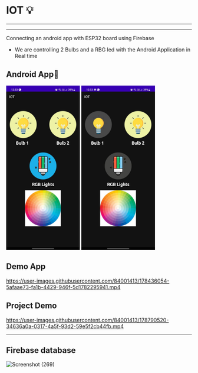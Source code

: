 # IOT 💡
---
---
Connecting an android app with ESP32 board using Firebase 

- We are controlling 2 Bulbs and a RBG led with the Android Application in Real time

## Android App📱


<img src="ScreenShots/IOT_1.jpeg" width="200" title="On State">   <img src="ScreenShots/IOT_2.jpeg" width="200" title="On State">

## Demo App
https://user-images.githubusercontent.com/84001413/178436054-5afaae73-fa1b-4429-946f-5d1782295941.mp4

## Project Demo
https://user-images.githubusercontent.com/84001413/178790520-34636a0a-0317-4a5f-93d2-59e5f2cb44fb.mp4

---
## Firebase database
![Screenshot (269)](https://user-images.githubusercontent.com/84001413/187074169-9a7b1aa1-5641-41c5-a87e-015f33528249.png)
